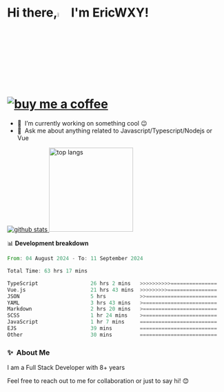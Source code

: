 # Hi there,<a href="https://ericwxy.github.io/"><img src="https://media.giphy.com/media/hvRJCLFzcasrR4ia7z/giphy.gif" width="5%"></a>  I'm EricWXY! <a href="https://afdian.com/a/ericwxy" title="buy me a coffee" ><img src="https://img.shields.io/badge/buy%20me%20a%20coffee-grey?style=for-the-badge&logo=buymeacoffee" alt="buy me a coffee"></a> 

- 🔭 &nbsp;I’m currently working on something cool :wink:
- 💬 &nbsp;Ask me about anything related to Javascript/Typescript/Nodejs or Vue


<a href="https://github.com/EricWXY"><img src="https://github-readme-stats.vercel.app/api?username=EricWXY" alt="github stats"> <img src="https://github-readme-stats.vercel.app/api/top-langs/?username=ericwxy&hide_border=true" alt="top langs" style="height:195px;"></a>


📊 **Development breakdown**

<!--START_SECTION:waka-->

```rust
From: 04 August 2024 - To: 11 September 2024

Total Time: 63 hrs 17 mins

TypeScript                 26 hrs 2 mins   >>>>>>>>>>===============   40.83 %
Vue.js                     21 hrs 43 mins  >>>>>>>>>================   34.07 %
JSON                       5 hrs           >>=======================   07.85 %
YAML                       3 hrs 43 mins   >========================   05.85 %
Markdown                   2 hrs 20 mins   >========================   03.66 %
SCSS                       1 hr 24 mins    >========================   02.20 %
JavaScript                 1 hr 7 mins     =========================   01.75 %
EJS                        39 mins         =========================   01.02 %
Other                      30 mins         =========================   00.80 %
```

<!--END_SECTION:waka-->


### ✨&nbsp; About Me

I am a Full Stack Developer with 8+ years

Feel free to reach out to me for collaboration or just to say hi! 😊

